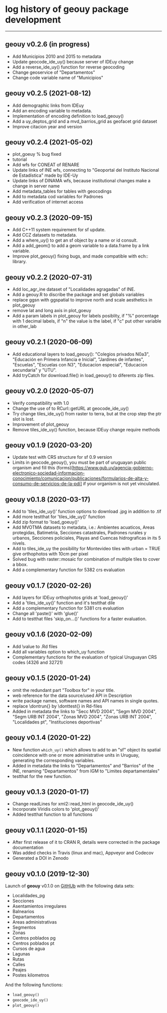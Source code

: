 # log history of geouy package development

-------------------------------------------------------

## geouy v0.2.6 (in progress)

* Add Municipios 2010 and 2015 to metadata 
* Update geocode_ide_uy() because server of IDEuy change
* Add a reverse_ide_uy() function for reverse geocoding 
* Change geoservice of "Departamentos"
* Change code variable name of "Municipios"

## geouy v0.2.5 (2021-08-12)

* Add demographic links from IDEuy
* Add an encoding variable to metadata.
* Implementation of encoding definition to load_geouy()
* Add a uy_deptos_grid and a mvd_barrios_grid as geofacet grid dataset 
* Improve citacion year and version

## geouy v0.2.4 (2021-05-02)

* plot_goeuy % bug fixed
* tutorial
* Add wfs for CONEAT of RENARE
* Update links of INE wfs, connecting to "Geoportal del Instituto Nacional de Estadística" made by IDE-Uy
* Update links of DINAMA wfs, because institutional changes make a change in server name
* Add metadata_tables for tables with geocodings
* Add to metadata cod variables for Padrones
* Add verification of internet access

## geouy v0.2.3 (2020-09-15)

* Add C++11 system requirement for sf update.
* Add CCZ datasets to metadata.
* Add a where_uy() to get an sf object by a name or id consult. 
* Add a add_geom() to add a geom variable to a data.frame by a link variable.
* Improve plot_geouy() fixing bugs, and made compatible with ech:: library.


## geouy v0.2.2 (2020-07-31)

* Add loc_agr_ine dataset of "Localidades agragadas" of INE.
* Add a geouy.R to discribe the package and set globals variables
* replace ggsn with ggspatial to improve north and scale aesthetics in plot_geouy 
* remove lat and long axis in plot_goeuy
* Add a param labels in plot_geouy for labels posiblity, if "%" porcentage with 1 decimal labels, if "n" the value is the label, if "c" put other variable in other_lab

## geouy v0.2.1 (2020-06-09)
 
* Add educational layers to load_geouy(): "Colegios privados N0a3", "Educación en Primera Infancia e Inicial",  "Jardines de infantes", "Escuelas",   "Escuelas con N3", "Educacion especial", "Educacion secundaria" y "UTU".
* Add tryCatch for download.file() in load_geouy() to diferents zip files.

## geouy v0.2.0 (2020-05-07)

* Verify compatibility with 1.0
* Change the use of to RCurl::getURL at geocode_ide_uy()
* Try change tiles_ide_uy() from raster to terra, but at the crop step the ptr slot is lost.
* Improvement of plot_geouy
* Remove tiles_ide_uy() function, because IDEuy change require methods


## geouy v0.1.9 (2020-03-20)

* Update test with CRS structure for sf 0.9 version
* Limits in geocode_geouy(), you must be part of uruguayan public organism and  fill this (forms)[https://www.gub.uy/agencia-gobierno-electronico-sociedad-informacion-conocimiento/comunicacion/publicaciones/formularios-de-alta-y-consumo-de-servicios-de-la-pdi] if your organism is not yet vinculated.


## geouy v0.1.8 (2020-03-17)

* Add to 'tiles_ide_uy()' function options to download .jpg in addition to .tif
* Add more testthat for 'tiles_ide_uy()' function
* Add zip format to 'load_goeuy()'
* Add MVOTMA datasets to metadata, i.e.: Ambientes acuaticos, Areas protegidas, Batimetria, Secciones catastrales, Padrones rurales y urbanos, Secciones policiales, Playas and Cuencas hidrograficas in its 5 nivels.
* Add to tiles_ide_uy the posibility for Montevideo tiles with urban = TRUE give orthophotos with 10cm per pixel 
* Solved bug with raster::mosaic for combination of multiple tiles to cover a bbox.
* Add a complementary function for 5382 crs evaluation

## geouy v0.1.7 (2020-02-26)

* Add layers for IDEuy orthophotos grids at 'load_geouy()' 
* Add a 'tiles_ide_uy()' function and it's testthat dile
* Add a complementary function for 5381 crs evaluation
* Change all 'paste()' with 'glue()'
* Add to testthat files 'skip_on...()' functions for a faster evaluation.

## geouy v0.1.6 (2020-02-09)

* Add \value to .Rd files
* Add all variables option to which_uy function
* Complementary functions for the evaluation of typical Uruguayan CRS codes (4326 and 32721)

## geouy v0.1.5 (2020-01-24)

* omit the redundant part "Toolbox for" in your title.
* web reference for the data source/used API in Description 
* write package names, software names and API names in single quotes.
* replace \dontrun{} by \donttest{} in Rd-files 
* Added in metadata the links to "Secc MVD 2004", "Segm MVD 2004", "Segm URB INT 2004", "Zonas MVD 2004", "Zonas URB INT 2004", "Localidades pt", "Instituciones deportivas"

## geouy v0.1.4 (2020-01-22)

 * New function `which_uy()` which allows to add to an "sf" object its spatial coincidence with one or more administrative units in Uruguay, generating the corresponding variables.
 * Added in metadata the links to "Departamentos" and "Barrios" of the INE, renaming "Departamentos" from IGM to "Limites departamentales"
 * testthat for the new function.

## geouy v0.1.3 (2020-01-17)

  * Change readLines for xml2::read_html in geocode_ide_uy()
  * Incorporate Viridis colors to 'plot_geouy()'
  * Added testthat function to all functions   


## geouy v0.1.1 (2020-01-15)

  * After first release of it to CRAN R, details were corrected in the package documentation
  * Was added checks in Travis (linux and mac), Appveyor and Codecov 
  * Generated a DOI in Zenodo 


## geouy v0.1.0 (2019-12-30)

Launch of **geouy** v0.1.0 on [GitHUb](https://github.com/RichDeto/geouy) with the following data sets:    
  * Localidades_pg    
  * Secciones    
  * Asentamientos irregulares    
  * Balnearios    
  * Departamentos    
  * Areas administrativas
  * Segmentos
  * Zonas
  * Centros poblados pg
  * Centros poblados pt
  * Cursos de agua
  * Lagunas
  * Rutas
  * Calles
  * Peajes
  * Postes kilometros
  
  
And the following functions:  
  * `load_geouy()`    
  * `geocode_ide_uy()`    
  * `plot_geouy()`
